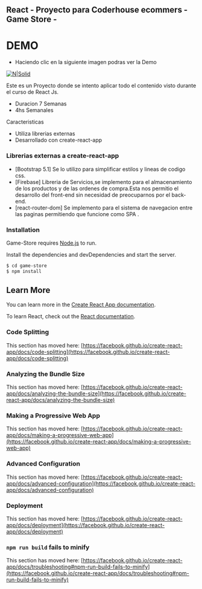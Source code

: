 ## React - Proyecto para Coderhouse ecommers - Game Store -

# DEMO

- Haciendo clic en la siguiente imagen podras ver la Demo

[![N|Solid](https://www.bluestart.mx/assets/img/iconos/ecommerce.png)](https://eloquent-brahmagupta-caa52c.netlify.app)

Este es un Proyecto donde se intento aplicar todo el contenido visto durante el curso de React Js.

- Duracion 7 Semanas
- 4hs Semanales

Caracteristicas 
- Utiliza librerias externas
- Desarrollado con create-react-app

### Librerias externas a create-react-app

* [Bootstrap 5.1] Se lo utilizo para simplificar estilos y lineas de codigo css.
* [Firebase] Libreria de Servicios,se implemento para el almacenamiento de los productos y de las ordenes de compra.Esta nos permitio el desarrollo del front-end sin necesidad de preocuparnos por el back-end.
* [react-router-dom] Se implemento para el sistema de navegacion entre las paginas permitiendo que funcione como SPA .


### Installation
Game-Store  requires [Node.js](https://node.js.org/) to run.

Install the dependencies and devDependencies and start the server.

``` sh
$ cd game-store
$ npm install
```


## Learn More

You can learn more in the [Create React App documentation](https://facebook.github.io/create-react-app/docs/getting-started).

To learn React, check out the [React documentation](https://reactjs.org/).

### Code Splitting

This section has moved here: [https://facebook.github.io/create-react-app/docs/code-splitting](https://facebook.github.io/create-react-app/docs/code-splitting)

### Analyzing the Bundle Size

This section has moved here: [https://facebook.github.io/create-react-app/docs/analyzing-the-bundle-size](https://facebook.github.io/create-react-app/docs/analyzing-the-bundle-size)

### Making a Progressive Web App

This section has moved here: [https://facebook.github.io/create-react-app/docs/making-a-progressive-web-app](https://facebook.github.io/create-react-app/docs/making-a-progressive-web-app)

### Advanced Configuration

This section has moved here: [https://facebook.github.io/create-react-app/docs/advanced-configuration](https://facebook.github.io/create-react-app/docs/advanced-configuration)

### Deployment

This section has moved here: [https://facebook.github.io/create-react-app/docs/deployment](https://facebook.github.io/create-react-app/docs/deployment)

### `npm run build` fails to minify

This section has moved here: [https://facebook.github.io/create-react-app/docs/troubleshooting#npm-run-build-fails-to-minify](https://facebook.github.io/create-react-app/docs/troubleshooting#npm-run-build-fails-to-minify)
